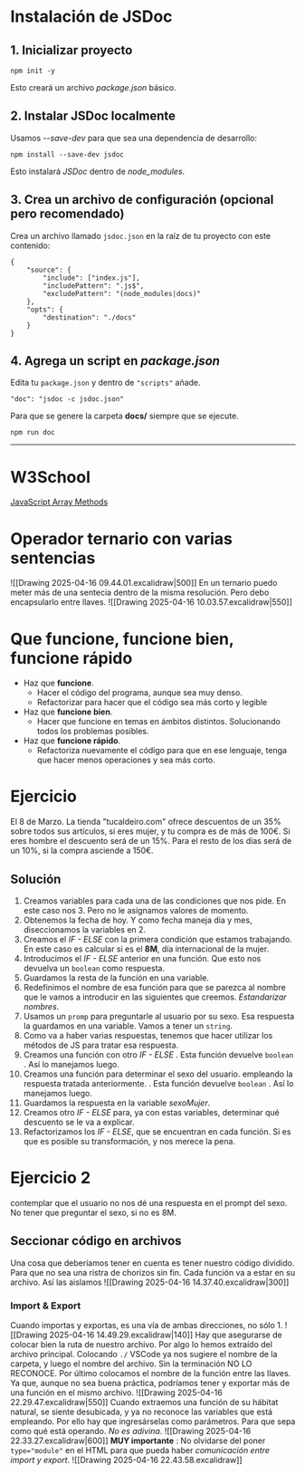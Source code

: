 # Instalación de JSDoc
##  1. Inicializar proyecto

`npm init -y`

Esto creará un archivo *package.json* básico.
##  2. Instalar JSDoc localmente

Usamos *--save-dev* para que sea una dependencia de desarrollo:

`npm install --save-dev jsdoc`

Esto instalará *JSDoc* dentro de *node_modules*.

##  3. Crea un archivo de configuración (opcional pero recomendado)

Crea un archivo llamado `jsdoc.json` en la raíz de tu proyecto con este contenido:
```
{
	"source": {
		"include": ["index.js"],
		"includePattern": ".js$",
		"excludePattern": "(node_modules|docs)"
	},
	"opts": {
		"destination": "./docs"
	}
}
```
##  4. Agrega un script en *package.json*

Edita tu `package.json` y dentro de `"scripts"` añade. 

`"doc": "jsdoc -c jsdoc.json"`

Para que se genere la carpeta **docs/** siempre que se ejecute.

`npm run doc`

---
# W3School
[JavaScript Array Methods](https://www.w3schools.com/js/js_array_methods.asp)

# Operador ternario con varias sentencias
![[Drawing 2025-04-16 09.44.01.excalidraw|500]]
En un ternario puedo meter más de una sentecia dentro de la misma resolución. Pero debo encapsularlo entre llaves.
![[Drawing 2025-04-16 10.03.57.excalidraw|550]]
# Que funcione, funcione bien, funcione rápido
- Haz que **funcione**. 
	- Hacer el código del programa, aunque sea muy denso.
	- Refactorizar para hacer que el código sea más corto y legible
- Haz que **funcione bien**.
	- Hacer que funcione en temas en ámbitos distintos. Solucionando todos los problemas posibles. 
- Haz que **funcione rápido**.
	- Refactoriza nuevamente el código para que en ese lenguaje, tenga que hacer menos operaciones y sea más corto.

# Ejercicio
El 8 de Marzo. La tienda "tucaldeiro.com" ofrece descuentos de un 35% sobre todos sus artículos, si eres mujer, y tu compra es de más de 100€. Si eres hombre el descuento será de un 15%. Para el resto de los días será de un 10%, si la compra asciende a 150€.
## Solución
1.  Creamos variables para cada una de las condiciones que nos pide. En este caso nos 3. Pero no le asignamos valores de momento.
2. Obtenemos la fecha de hoy. Y  como fecha maneja día y mes, diseccionamos la variables en 2. 
3. Creamos el *IF - ELSE* con la primera condición que estamos trabajando. En este caso es calcular si es el **8M**, día internacional de la mujer.
4. Introducimos el *IF - ELSE* anterior en una función. Que esto nos devuelva un `boolean` como respuesta.
5. Guardamos la resta de la función en una variable.
6. Redefinimos el nombre de esa función para que se parezca al nombre que le vamos a introducir en las siguientes que creemos. *Estandarizar nombres*.
7. Usamos un `promp` para preguntarle al usuario por su sexo. Esa respuesta la guardamos en una variable. Vamos a tener un `string`.
8. Como va a haber varias respuestas, tenemos que hacer utilizar los métodos de JS para tratar esa respuesta.
9. Creamos una función con otro *IF - ELSE* . Esta función devuelve `boolean` . Así lo manejamos luego.
10. Creamos una función para determinar el sexo del usuario. empleando la respuesta tratada anteriormente. . Esta función devuelve `boolean` . Así lo manejamos luego. 
11. Guardamos la respuesta en la variable *sexoMujer*.
12. Creamos otro *IF - ELSE* para, ya con estas variables, determinar qué descuento se le va a explicar.
13. Refactorizamos los *IF - ELSE*, que se encuentran en cada función. Si es que es posible su transformación, y nos merece la pena.
# Ejercicio 2
contemplar que el usuario no nos dé una respuesta en el prompt del sexo. No tener que preguntar el sexo, si no es 8M.
## Seccionar código en archivos
Una cosa que deberíamos tener en cuenta es tener nuestro código dividido. Para que no sea una ristra de chorizos sin fin. Cada función va a estar en su archivo. Así las aislamos 
![[Drawing 2025-04-16 14.37.40.excalidraw|300]]
### Import & Export
Cuando importas y exportas, es una vía de ambas direcciones, no sólo 1.
![[Drawing 2025-04-16 14.49.29.excalidraw|140]]
Hay que asegurarse de colocar bien la ruta de nuestro archivo. Por algo lo hemos extraído del archivo principal. Colocando `./` VSCode ya nos sugiere el nombre de la carpeta, y luego el nombre del archivo. Sin la terminación NO LO RECONOCE. Por último colocamos el nombre de la función entre las llaves. Ya que, aunque no sea buena práctica, podríamos tener y exportar más de una función en el mismo archivo. 
![[Drawing 2025-04-16 22.29.47.excalidraw|550]]
Cuando extraemos una función de su hábitat  natural, se siente desubicada, y ya no reconoce las variables que está empleando. Por ello hay que ingresárselas como parámetros. Para que sepa como qué está operando. *No es adivina*.
![[Drawing 2025-04-16 22.33.27.excalidraw|600]]
**MUY importante** : No olvidarse del poner `type="module"` en el HTML para que pueda haber *comunicación entre import y export*.
![[Drawing 2025-04-16 22.43.58.excalidraw]]